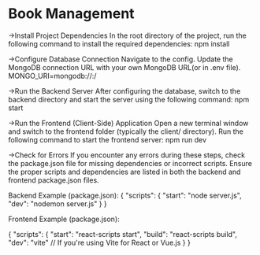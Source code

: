 # Book Management 

->Install Project Dependencies
In the root directory of the project, run the following command to install the required dependencies:
npm install

->Configure Database Connection
Navigate to the config. Update the MongoDB connection URL with your own MongoDB URL(or in .env file).
MONGO_URI=mongodb://<your-database-url>:<port>/<your-database-name>

->Run the Backend Server
After configuring the database, switch to the backend directory and start the server using the following command:
npm start

->Run the Frontend (Client-Side) Application
Open a new terminal window and switch to the frontend folder (typically the client/ directory). Run the following command to start the frontend server:
npm run dev

->Check for Errors
If you encounter any errors during these steps, check the package.json file for missing dependencies or incorrect scripts. Ensure the proper scripts and dependencies are listed in both the backend and frontend package.json files.

Backend Example (package.json):
{
  "scripts": {
    "start": "node server.js",
    "dev": "nodemon server.js"
  }
}

Frontend Example (package.json):

{
  "scripts": {
    "start": "react-scripts start",
    "build": "react-scripts build",
    "dev": "vite"   // If you're using Vite for React or Vue.js
  }
}
